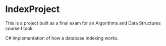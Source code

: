 # IndexProject

This is a project built as a final exam for an Algorithms and Data Structures course I took.

C# Implementation of how a database indexing works.
